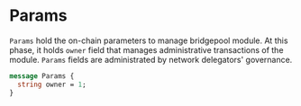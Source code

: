 # Params

`Params` hold the on-chain parameters to manage bridgepool module.
At this phase, it holds `owner` field that manages administrative transactions of the module.
`Params` fields are administrated by network delegators' governance.

```protobuf
message Params {
  string owner = 1;
}
```
